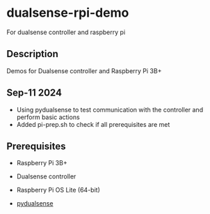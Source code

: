 # dualsense-rpi-demo
For dualsense controller and raspberry pi 

## Description
Demos for Dualsense controller and Raspberry Pi 3B+

## Sep-11 2024
- Using pydualsense to test communication with the controller and perform basic actions
- Added pi-prep.sh to check if all prerequisites are met


## Prerequisites
- Raspberry Pi 3B+
- Dualsense controller
- Raspberry Pi OS Lite (64-bit)

- [pydualsense](https://github.com/flok/pydualsense)
